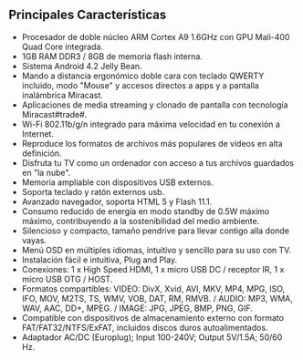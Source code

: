 ## Principales Características

- Procesador de doble núcleo ARM Cortex A9 1.6GHz con GPU Mali-400 Quad Core integrada.
- 1GB RAM DDR3 / 8GB de memoria flash interna.
- Sistema Android 4.2 Jelly Bean.
- Mando a distancia ergonómico doble cara con teclado QWERTY incluido, modo "Mouse" y accesos directos a apps y a pantalla inalámbrica Miracast.
- Aplicaciones de media streaming y clonado de pantalla con tecnología Miracast#trade#. 
- Wi-Fi 802.11b/g/n integrado para máxima velocidad en tu conexión a Internet.
- Reproduce los formatos de archivos más populares de vídeos en alta definición.
- Disfruta tu TV como un ordenador con acceso a tus archivos guardados en "la nube".
- Memoria ampliable con dispositivos USB externos.
- Soporta teclado y ratón externos usb.
- Avanzado navegador, soporta HTML 5 y Flash 11.1.
- Consumo reducido de energía en modo standby de 0.5W máximo máximo, contribuyendo a la sostenibilidad del medio ambiente.
- Silencioso y compacto, tamaño pendrive para llevar contigo alla donde vayas.
- Menú OSD en múltiples idiomas, intuitivo y sencillo para su uso con TV. 
- Instalación fácil e intuitiva, Plug and Play.
- Conexiones: 1 x High Speed HDMI, 1 x micro USB DC / receptor IR, 1 x micro USB OTG / HOST.
- Formatos compartibles: VIDEO: DivX, Xvid, AVI, MKV, MP4, MPG, ISO, IFO, MOV, M2TS, TS, WMV, VOB, DAT, RM, RMVB. / AUDIO: MP3, WMA, WAV, AAC, DD+, MPEG. / IMAGE: JPG, JPEG, BMP, PNG, GIF.
- Compatible con dispositivos de almacenamiento externo con formato FAT/FAT32/NTFS/ExFAT, incluidos discos duros autoalimentados.
- Adaptador AC/DC (Europlug); Input 100-240V; Output 5V/1.5A; 50/60 Hz.
